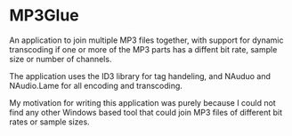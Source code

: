 # MP3Glue
An application to join multiple MP3 files together, with support for dynamic transcoding if one or more of the MP3 parts has a diffent bit rate, sample size or number of channels.

The application uses the ID3 library for tag handeling, and NAuduo and NAudio.Lame for all encoding and transcoding.

My motivation for writing this application was purely because I could not find any other Windows based tool that could join MP3 files of different bit rates or sample sizes.
